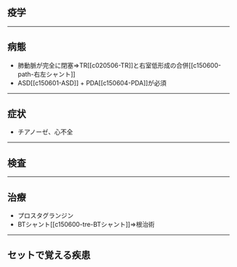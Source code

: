 ## 疫学
---
## 病態
- 肺動脈が完全に閉塞⇒TR[[c020506-TR]]と右室低形成の合併[[c150600-path-右左シャント]]
- ASD[[c150601-ASD]] + PDA[[c150604-PDA]]が必須
---
## 症状
- チアノーゼ、心不全
---
## 検査
---
## 治療
- プロスタグランジン
- BTシャント[[c150600-tre-BTシャント]]⇒根治術
---
## セットで覚える疾患
